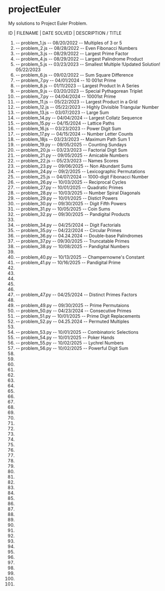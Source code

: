 # projectEuler

My solutions to Project Euler Problem. 

ID | FILENAME | DATE SOLVED | DESCRIPTION / TITLE

1.   -- problem_1.js -- 08/20/2022 -- Multiples of 3 or 5  
2.   -- problem_2.js -- 08/28/2022 -- Even Fibonacci Numbers 
3.   -- problem_3.js -- 08/29/2022 -- Largest Prime Factor
4.   -- problem_4.js -- 08/29/2022 -- Largest Palindrome Product
5.   -- problem_5.js -- 03/23/2023 -- Smallest Multiple !Updated Solution! 05/22/2023
6.   -- problem_6.js -- 09/02/2022 -- Sum Square Difference
7.   -- problem_7.py -- 04/01/2024 -- 10 001st Prime
8.   -- problem_8.js -- 01/11/2023 -- Largest Product In A Series
9.   -- problem_9.js -- 03/20/2023 -- Special Pythagorean Triplet
10.  -- problem_7.py -- 04/04/2024 -- 10001st Prime
11.  -- problem_11.js -- 05/22/2023 -- Largest Product in a Grid
12.  -- problem_12.js -- 05/22/2023 -- Highly Divisible Triangular Number
13.  -- problem_13.js -- 03/07/2023 -- Large Sum
14.  -- problem_14.py -- 04/04/2024 -- Largest Collatz Sequence
15.  -- problem_15.py -- 04/15/2024 -- Lattice Paths
16.  -- problem_16.js -- 03/23/2023 -- Power Digit Sum
17.  -- problem_17.py -- 04/15/2024 -- Number Letter Counts
18.  -- problem_18js -- 03/23/2023 -- Maximum Path Sum 1
19.  -- problem_19.py -- 09/05/2025 -- Counting Sundays 
20.  -- problem_20.js -- 03/23/2023 -- Factorial Digit Sum
21.  -- problem_21.py -- 09/05/2025 -- Amicable Numbers 
22.  -- problem_22.js -- 05/23/2023 -- Names Scores
23.  -- problem_23.py -- 09/06/2025 -- Non Abundant Sums
24.  -- problem_24.py -- 09/2/2025 -- Lexicographic Permutations
25.  -- problem_25.js -- 04/07/2024 -- 1000-digit Fibonacci Number
26.  -- problem_26.py -- 10/03/2025 -- Reciprocal Cycles
27.  -- problem_27.py -- 10/01/2025 -- Quadratic Primes
28.  -- problem_28.py -- 10/03/2025 -- Number Spiral Diagonals
29.  -- problem_29.py -- 10/01/2025 -- Distict Powers
30.  -- problem_30.py -- 09/30/2025 -- Digit Fifth Powers
31.  -- problem_31.py -- 10/05/2025 -- Coin Sums 
32.  -- problem_32.py -- 09/30/2025 -- Pandigital Products
33.
34.  -- problem_34.py -- 04/25/2024 -- Digit Factorials
35.  -- problem_35.py -- 04/22/2024 -- Circular Primes
36.  -- problem_36.py -- 04.24.2024 -- Double-base Palindromes
37.  -- problem_37.py -- 09/30/2025 -- Truncatable Primes
38.  -- problem_38.py -- 10/08/2025 -- Pandigital Numbers
39.
40.  -- problem_40.py -- 10/13/2025 -- Champernowne's Constant
41.  -- problem_41.py -- 10/16/2025 -- Pandigital Prime
42.
43.
44.
45.
46.
47.  -- problem_47.py -- 04/25/2024 -- Distinct Primes Factors
48.
49.  -- problem_49.py -- 09/30/2025 -- Prime Permutaions
50.  -- problem_50.py -- 04/23/2024 -- Consecutive Primes
51.  -- problem_51.py -- 10/01/2025 -- Prime Digit Replacements
52.  -- problem_52.py -- 04.25.2024 -- Permuted Multiples
52.
53.  -- problem_53.py -- 10/01/2025 -- Combinatoric Selections
54.  -- problem_54.py -- 10/01/2025 -- Poker Hands
55.  -- problem_55.py -- 10/02/2025 -- Lychrel Numbers
56.  -- problem_56.py -- 10/02/2025 -- Powerful Digit Sum
57.
58.
59.
60.
61.
62.
63.
64.
65.
66.
67.
68.
69.
70.
71.
72.
73.
74.
75.
76.
77.
78.
79.
80.
81.
82.
83.
84.
85.
86.
87.
88.
89.
90.
91.
92.
93.
94.
95.
96.
97.
98.
99.
100.

